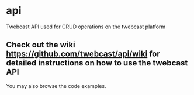 # api
Twebcast API used for CRUD operations on the twebcast platform 

## Check out the wiki https://github.com/twebcast/api/wiki for detailed instructions on how to use the twebcast API

You may also browse the code examples. 
